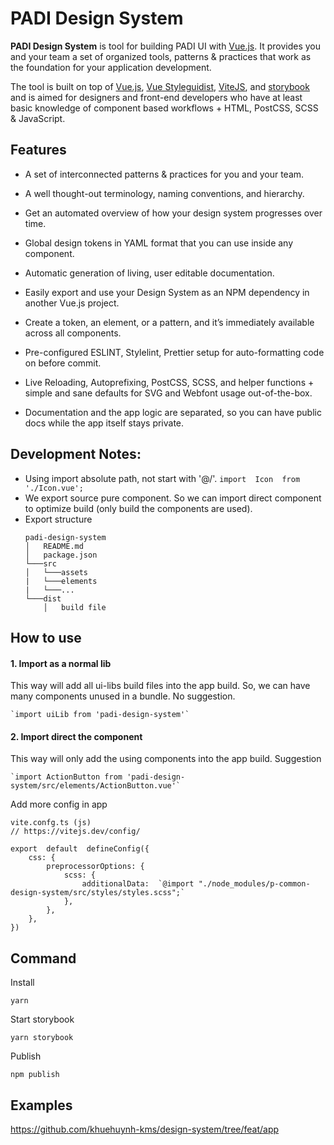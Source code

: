 
# PADI Design System

  

  

**PADI Design System** is tool for building PADI UI with [Vue.js](https://vuejs.org). It provides you and your team a set of organized tools, patterns & practices that work as the foundation for your application development.

  

  

The tool is built on top of [Vue.js](https://vuejs.org), [Vue Styleguidist](https://github.com/vue-styleguidist/vue-styleguidist), [ViteJS](https://vitejs.dev/), and [storybook](https://storybook.js.org/) and is aimed for designers and front-end developers who have at least basic knowledge of component based workflows + HTML, PostCSS, SCSS & JavaScript.

  

  

## Features

  

  

- A set of interconnected patterns & practices for you and your team.

  

- A well thought-out terminology, naming conventions, and hierarchy.

  

- Get an automated overview of how your design system progresses over time.

  

- Global design tokens in YAML format that you can use inside any component.

  

- Automatic generation of living, user editable documentation.

  

- Easily export and use your Design System as an NPM dependency in another Vue.js project.

  

- Create a token, an element, or a pattern, and it’s immediately available across all components.

  

- Pre-configured ESLINT, Stylelint, Prettier setup for auto-formatting code on before commit.

  

- Live Reloading, Autoprefixing, PostCSS, SCSS, and helper functions + simple and sane defaults for SVG and Webfont usage out-of-the-box.

  

- Documentation and the app logic are separated, so you can have public docs while the app itself stays private.

  

  

## Development Notes:

 - Using import absolute path, not start with '@/'. 
 `import  Icon  from  './Icon.vue';`
 - We export source pure component. So we can import direct component to optimize build (only build the components are used). 
 - Export structure
	```
	padi-design-system
	│   README.md
	│   package.json    
	└───src
	│   └───assets
	|   └───elements
	|   └───...
	└───dist
	    │   build file
	```
 
 ## How to use
 
#### 1. Import as a normal lib
This way will add all ui-libs build files into the app build. So, we can have many components unused in a bundle. No suggestion.

    `import uiLib from 'padi-design-system'`

  #### 2. Import direct the component
This way will only add the using components into the app build. Suggestion

    `import ActionButton from 'padi-design-system/src/elements/ActionButton.vue'`


Add more config in app 
```
vite.confg.ts (js)
// https://vitejs.dev/config/

export  default  defineConfig({
	css: {
		preprocessorOptions: {
			scss: {
				additionalData:  `@import "./node_modules/p-common-design-system/src/styles/styles.scss";`
			},
		},
	},
})
```

## Command

Install

    yarn
  
Start storybook

    yarn storybook

Publish

    npm publish


## Examples

  https://github.com/khuehuynh-kms/design-system/tree/feat/app